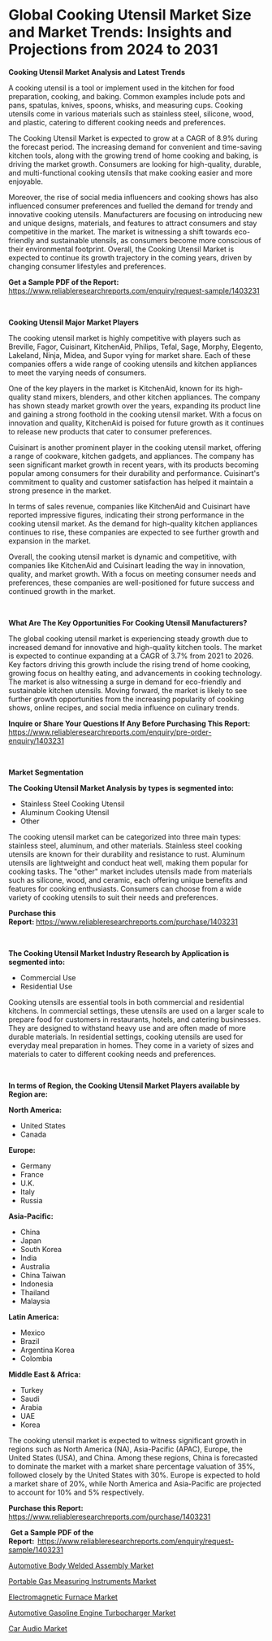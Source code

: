 <p><h1>Global Cooking Utensil Market Size and Market Trends: Insights and Projections from 2024 to 2031</h1></p><p><strong>Cooking Utensil Market Analysis and Latest Trends</strong></p>
<p><p>A cooking utensil is a tool or implement used in the kitchen for food preparation, cooking, and baking. Common examples include pots and pans, spatulas, knives, spoons, whisks, and measuring cups. Cooking utensils come in various materials such as stainless steel, silicone, wood, and plastic, catering to different cooking needs and preferences.</p><p>The Cooking Utensil Market is expected to grow at a CAGR of 8.9% during the forecast period. The increasing demand for convenient and time-saving kitchen tools, along with the growing trend of home cooking and baking, is driving the market growth. Consumers are looking for high-quality, durable, and multi-functional cooking utensils that make cooking easier and more enjoyable. </p><p>Moreover, the rise of social media influencers and cooking shows has also influenced consumer preferences and fuelled the demand for trendy and innovative cooking utensils. Manufacturers are focusing on introducing new and unique designs, materials, and features to attract consumers and stay competitive in the market. The market is witnessing a shift towards eco-friendly and sustainable utensils, as consumers become more conscious of their environmental footprint. Overall, the Cooking Utensil Market is expected to continue its growth trajectory in the coming years, driven by changing consumer lifestyles and preferences.</p></p>
<p><strong>Get a Sample PDF of the Report:&nbsp;</strong> <a href="https://www.reliableresearchreports.com/enquiry/request-sample/1403231">https://www.reliableresearchreports.com/enquiry/request-sample/1403231</a></p>
<p>&nbsp;</p>
<p><strong>Cooking Utensil Major Market Players</strong></p>
<p><p>The cooking utensil market is highly competitive with players such as Breville, Fagor, Cuisinart, KitchenAid, Philips, Tefal, Sage, Morphy, Elegento, Lakeland, Ninja, Midea, and Supor vying for market share. Each of these companies offers a wide range of cooking utensils and kitchen appliances to meet the varying needs of consumers.</p><p>One of the key players in the market is KitchenAid, known for its high-quality stand mixers, blenders, and other kitchen appliances. The company has shown steady market growth over the years, expanding its product line and gaining a strong foothold in the cooking utensil market. With a focus on innovation and quality, KitchenAid is poised for future growth as it continues to release new products that cater to consumer preferences.</p><p>Cuisinart is another prominent player in the cooking utensil market, offering a range of cookware, kitchen gadgets, and appliances. The company has seen significant market growth in recent years, with its products becoming popular among consumers for their durability and performance. Cuisinart's commitment to quality and customer satisfaction has helped it maintain a strong presence in the market.</p><p>In terms of sales revenue, companies like KitchenAid and Cuisinart have reported impressive figures, indicating their strong performance in the cooking utensil market. As the demand for high-quality kitchen appliances continues to rise, these companies are expected to see further growth and expansion in the market.</p><p>Overall, the cooking utensil market is dynamic and competitive, with companies like KitchenAid and Cuisinart leading the way in innovation, quality, and market growth. With a focus on meeting consumer needs and preferences, these companies are well-positioned for future success and continued growth in the market.</p></p>
<p>&nbsp;</p>
<p><strong>What Are The Key Opportunities For Cooking Utensil Manufacturers?</strong></p>
<p><p>The global cooking utensil market is experiencing steady growth due to increased demand for innovative and high-quality kitchen tools. The market is expected to continue expanding at a CAGR of 3.7% from 2021 to 2026. Key factors driving this growth include the rising trend of home cooking, growing focus on healthy eating, and advancements in cooking technology. The market is also witnessing a surge in demand for eco-friendly and sustainable kitchen utensils. Moving forward, the market is likely to see further growth opportunities from the increasing popularity of cooking shows, online recipes, and social media influence on culinary trends.</p></p>
<p><strong>Inquire or Share Your Questions If Any Before Purchasing This Report:</strong> <a href="https://www.reliableresearchreports.com/enquiry/pre-order-enquiry/1403231">https://www.reliableresearchreports.com/enquiry/pre-order-enquiry/1403231</a></p>
<p>&nbsp;</p>
<p><strong>Market Segmentation</strong></p>
<p><strong>The Cooking Utensil Market Analysis by types is segmented into:</strong></p>
<p><ul><li>Stainless Steel Cooking Utensil</li><li>Aluminum Cooking Utensil</li><li>Other</li></ul></p>
<p><p>The cooking utensil market can be categorized into three main types: stainless steel, aluminum, and other materials. Stainless steel cooking utensils are known for their durability and resistance to rust. Aluminum utensils are lightweight and conduct heat well, making them popular for cooking tasks. The "other" market includes utensils made from materials such as silicone, wood, and ceramic, each offering unique benefits and features for cooking enthusiasts. Consumers can choose from a wide variety of cooking utensils to suit their needs and preferences.</p></p>
<p><strong>Purchase this Report:&nbsp;</strong><a href="https://www.reliableresearchreports.com/purchase/1403231">https://www.reliableresearchreports.com/purchase/1403231</a></p>
<p>&nbsp;</p>
<p><strong>The Cooking Utensil Market Industry Research by Application is segmented into:</strong></p>
<p><ul><li>Commercial Use</li><li>Residential Use</li></ul></p>
<p><p>Cooking utensils are essential tools in both commercial and residential kitchens. In commercial settings, these utensils are used on a larger scale to prepare food for customers in restaurants, hotels, and catering businesses. They are designed to withstand heavy use and are often made of more durable materials. In residential settings, cooking utensils are used for everyday meal preparation in homes. They come in a variety of sizes and materials to cater to different cooking needs and preferences.</p></p>
<p>&nbsp;</p>
<p><strong>In terms of Region, the Cooking Utensil Market Players available by Region are:</strong></p>
<p>
    <p> <strong> North America: </strong>
        <ul>
            <li>United States</li>
            <li>Canada</li>
        </ul>
        </p> 
    <p> <strong> Europe: </strong>
        <ul>
            <li>Germany</li>
            <li>France</li>
            <li>U.K.</li>
            <li>Italy</li>
            <li>Russia</li>
        </ul>
        </p> 
    <p> <strong> Asia-Pacific: </strong>
        <ul>
            <li>China</li>
            <li>Japan</li>
            <li>South Korea</li>
            <li>India</li>
            <li>Australia</li>
            <li>China Taiwan</li>
            <li>Indonesia</li>
            <li>Thailand</li>
            <li>Malaysia</li>
        </ul>
        </p> 
    <p> <strong> Latin America: </strong>
        <ul>
            <li>Mexico</li>
            <li>Brazil</li>
            <li>Argentina Korea</li>
            <li>Colombia</li>
        </ul>
        </p> 
    <p> <strong> Middle East & Africa: </strong>
        <ul>
            <li>Turkey</li>
            <li>Saudi</li>
            <li>Arabia</li>
            <li>UAE</li>
            <li>Korea</li>
        </ul>
    </p>
    </p>
<p><p>The cooking utensil market is expected to witness significant growth in regions such as North America (NA), Asia-Pacific (APAC), Europe, the United States (USA), and China. Among these regions, China is forecasted to dominate the market with a market share percentage valuation of 35%, followed closely by the United States with 30%. Europe is expected to hold a market share of 20%, while North America and Asia-Pacific are projected to account for 10% and 5% respectively.</p></p>
<p><strong>Purchase this Report: </strong><a href="https://www.reliableresearchreports.com/purchase/1403231">https://www.reliableresearchreports.com/purchase/1403231</a></p>
<p>&nbsp;<strong>Get a Sample PDF of the Report:&nbsp;&nbsp;</strong><a href="https://www.reliableresearchreports.com/enquiry/request-sample/1403231">https://www.reliableresearchreports.com/enquiry/request-sample/1403231</a></p>
<p><strong></strong></p>
<p><p><a href="https://picayune-night-cbd.notion.site/Automotive-Body-Welded-Assembly-Market-Research-Report-Unlocks-Analysis-on-the-Market-Financial-Stat-c3b4e60766964d17adf4b3fbaa3757d5">Automotive Body Welded Assembly Market</a></p><p><a href="https://funky-papaya-cf4.notion.site/Portable-Gas-Measuring-Instruments-Market-Offers-Provide-Insightful-Data-for-the-Time-Period-from-20-302e6c4402df46c0bebeca76d065334c">Portable Gas Measuring Instruments Market</a></p><p><a href="https://view.publitas.com/reportprime-1/electromagnetic-furnace-market-challenges-opportunities-and-growth-drivers-and-major-market-players-forecasted-for-period-from-2024-2031/">Electromagnetic Furnace Market</a></p><p><a href="https://butternut-bug-553.notion.site/Automotive-Gasoline-Engine-Turbocharger-Market-Research-Report-Reveals-The-Latest-Trends-And-Opportu-e0a85c82bff44bbf99bcc68fa38bb8c9">Automotive Gasoline Engine Turbocharger Market</a></p><p><a href="https://view.publitas.com/reportprime-1/car-audio-market-size-and-examines-its-market-scope-with-a-primary-focus-on-growth-opportunities-and-forecasted-trends-spanning-from-2024-to-2031/">Car Audio Market</a></p></p>